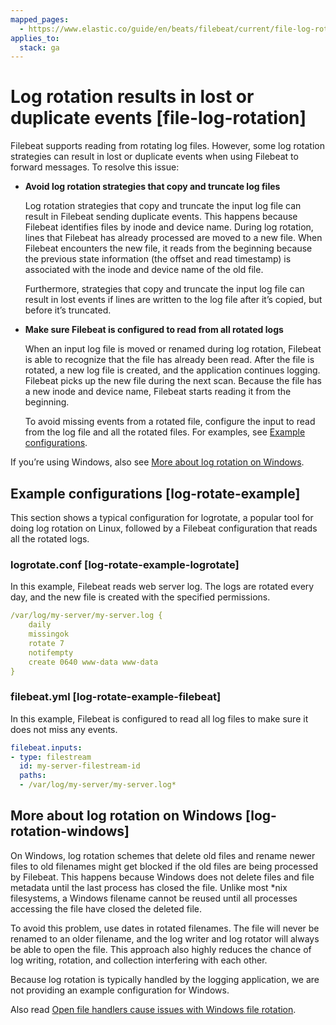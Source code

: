 ```yaml
---
mapped_pages:
  - https://www.elastic.co/guide/en/beats/filebeat/current/file-log-rotation.html
applies_to:
  stack: ga
---
```


# Log rotation results in lost or duplicate events [file-log-rotation]

Filebeat supports reading from rotating log files. However, some log rotation strategies can result in lost or duplicate events when using Filebeat to forward messages. To resolve this issue:

* **Avoid log rotation strategies that copy and truncate log files**

    Log rotation strategies that copy and truncate the input log file can result in Filebeat sending duplicate events. This happens because Filebeat identifies files by inode and device name. During log rotation, lines that Filebeat has already processed are moved to a new file. When Filebeat encounters the new file, it reads from the beginning because the previous state information (the offset and read timestamp) is associated with the inode and device name of the old file.

    Furthermore, strategies that copy and truncate the input log file can result in lost events if lines are written to the log file after it’s copied, but before it’s truncated.

* **Make sure Filebeat is configured to read from all rotated logs**

    When an input log file is moved or renamed during log rotation, Filebeat is able to recognize that the file has already been read. After the file is rotated, a new log file is created, and the application continues logging. Filebeat picks up the new file during the next scan. Because the file has a new inode and device name, Filebeat starts reading it from the beginning.

    To avoid missing events from a rotated file, configure the input to read from the log file and all the rotated files. For examples, see [Example configurations](#log-rotate-example).


If you’re using Windows, also see [More about log rotation on Windows](#log-rotation-windows).


## Example configurations [log-rotate-example]

This section shows a typical configuration for logrotate, a popular tool for doing log rotation on Linux, followed by a Filebeat configuration that reads all the rotated logs.


### logrotate.conf [log-rotate-example-logrotate]

In this example, Filebeat reads web server log. The logs are rotated every day, and the new file is created with the specified permissions.

```yaml
/var/log/my-server/my-server.log {
    daily
    missingok
    rotate 7
    notifempty
    create 0640 www-data www-data
}
```


### filebeat.yml [log-rotate-example-filebeat]

In this example, Filebeat is configured to read all log files to make sure it does not miss any events.

```yaml
filebeat.inputs:
- type: filestream
  id: my-server-filestream-id
  paths:
  - /var/log/my-server/my-server.log*
```


## More about log rotation on Windows [log-rotation-windows]

On Windows, log rotation schemes that delete old files and rename newer files to old filenames might get blocked if the old files are being processed by Filebeat. This happens because Windows does not delete files and file metadata until the last process has closed the file. Unlike most *nix filesystems, a Windows filename cannot be reused until all processes accessing the file have closed the deleted file.

To avoid this problem, use dates in rotated filenames. The file will never be renamed to an older filename, and the log writer and log rotator will always be able to open the file. This approach also highly reduces the chance of log writing, rotation, and collection interfering with each other.

Because log rotation is typically handled by the logging application, we are not providing an example configuration for Windows.

Also read [Open file handlers cause issues with Windows file rotation](/reference/filebeat/windows-file-rotation.md).

